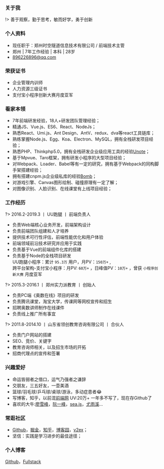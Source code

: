 ### 关于我
!> 善于观察，勤于思考，敏而好学，勇于创新    

### 个人资料

- 现任职于：郑州时空隧道信息技术有限公司 / 前端技术主管
- 郑州 | 7年工作经验 | 本科 | 28岁
- 896226896@qq.com  

### 荣获证书  
- 企业管理内训师
- 人力资源三级证书
- 支付宝小程序创新大赛月度亚军  

### 看家本领
- 7年前端研发经验，18人+研发团队管理经验；
- 精通JS、Vue.js、ES6、React、NodeJs；
- 熟悉React、Umi.js、Ant Design、AntV、redux、dva等react工具链库；
- 熟练掌握Node.js、Egg、Koa、Electron、MySQL，拥有全栈研发项目经验；
- 熟悉PHP、Thinkphp5.0，拥有全栈研发企业级应用工具的经验[Unote](https://maleweb.github.io/#/zh-cn/innovative/unote)；
- 基于Mpvue、Taro框架，拥有研发小程序的大型项目经验；
- 对Webpack、Loader、Babel等有一定的研究，拥有基于Webpack的同构脚手架搭建经验；
- 拥有搭建cnpm.js企业级私库的经验[Bomb](https://maleweb.github.io/#/zh-cn/innovative/bomb)；
- 对游戏引擎、Canvas图形绘制、碰撞原理有一定了解；
- 对图像识别、人脸识别、在线课堂有上线项目经验；

### 工作经历  

?> 2016.2-2019.3 丨 UU跑腿 丨 前端负责人  

- 负责Web端核心业务开发，前端架构设计
- 负责前端团队组建和人才培养
- 提供技术可行性评估，前端性能优化和用户体验
- 前端领域前沿技术研究并应用于实践
- 负责基于Vue的前端组件化库的搭建
- 负责基于Node的全栈项目研发  
UU跑腿小程序：累计 `95.3万` 用户，月PV：`150万+` ,  
跨平台架构-支付宝小程序：月PV: `60万+` ，日峰值PV：`10万+` ，曾获 `小程序创新大赛` 月度亚军  
  
?> 2015.3-2016.1 丨 郑州实力派教育 丨 创始人  

- 负责PC端《奥数在线》项目的研发
- 负责腾讯课堂，淘宝大学，传课网等网校宣传和招生
- 招聘奥数讲师制作在线课件
- 负责线上推广所有事宜  

<!-- 线上招生峰值:500+/课时，共计设计课件：400+ -->
?> 2011.8-2014.10 丨 山东省领创教育咨询有限公司 丨 合伙人  

- 负责门户网站的搭建  
- SEO、竞价、关键字
- 教育咨询师相关，以及招生市场的开拓
- 招商代理点的宣传和签署  
<!-- 门户访问pv:1500+/日，招生峰值：2000+/年 -->  



### 兴趣爱好
- 命运皆弱者之借口，运气乃强者之谦辞
- 交朋友，三五好友，一壶美酒
- 篮球/羽毛球/乒乓球/桌球/游泳，多动症患者😂
- 写博客，知乎，以前混[前端网](https://www.qdfuns.com/u/20813.html) UV:20万+  一年多不写了，现在存Github了
- 喜欢的大牛:[廖雪峰](https://www.liaoxuefeng.com/)，[阮一峰](http://www.ruanyifeng.com/home.html)，[sea.js]()，[尤雨溪](https://evanyou.me/)...

### 常逛社区
- [Github](https://github.com/MaleWeb)，[掘金](https://juejin.im/)，[知乎](https://www.zhihu.com/)，[博客园](https://www.cnblogs.com/)，[v2ex](https://www.v2ex.com/)；
- 坚信：实践是学习进步的最佳途径； 

### 个人博客
[Github](https://maleweb.github.io/#/)，[Fullstack](http://fullstack.mit.cn)


<!-- ### 入坑的经历 -->
<!-- ?> 最早在2012年接触是JAVA，天天跑省图书馆，因为自学又加上没有练手的项目，所以只学到了些皮毛；  

?> 2011年结识了一位学长，做了一个招生网站的项目，开始玩起了ASP。最早用excel做数据查询😂，熟练以后转了[Access](https://products.office.com/zh-cn/access);
后来，跟着好哥们一起创业专门做教育培训，负责考务系统搭建和培训，开发过门户网站，考试成绩查询系统，在线申报领取通知书等;   

?> 2014年回到郑州，和同学一起创办了郑州实力派教育培训公司。他负责授课，我负责招生。主要负责线上渠道拓展，网络课程研发，网校系统研发等; 那段时间接触了PHP+MySQL，还有一些常用的CMS;    

?> 后来加入了UU跑腿，开始的时候没有真正意义上的前端，只是辅助处理一些协议文档、活动页、官网等。加入以后逐渐承接了项目里的WEB应用，PC的中后台，以及配合开城的综合业务； 

?> 使用jQ遇到了恶心的全局变量污染、命名冲突等问题，开始使用sea.js实现了最初的模块化。紧接着扩充团队带来的组件分散、插件之间依赖关系复杂等问题严重降低团队的效率。综合考察了`React` `Vue` `Angular`，并结合当时的情况（前端职位在二线刚站稳，技术Level平均入门级），于是选择了容易上手的Vue，开始了MVVM之路； 多细节见[项目](/zh-cn/project/uuplanet)   

?> 中小型的互联网公司，并没有太多的研发精力搞优化和体验，基本就是一梭子撸；很多东西只能到意识这个层面，还有自己力所能及的地方；我一直在提醒自己和团队，前端风云莫测，不会因为某类人群而停止更新，所以只要有时间就鼓励他们探索新的技术； -->


 
